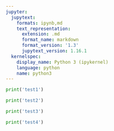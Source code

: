 ```yaml
---
jupyter:
  jupytext:
    formats: ipynb,md
    text_representation:
      extension: .md
      format_name: markdown
      format_version: '1.3'
      jupytext_version: 1.16.1
  kernelspec:
    display_name: Python 3 (ipykernel)
    language: python
    name: python3
---
```


```python
print('test1')
```

```python
print('test2')
```

```python
print('test3')
```

```python
print('test4')
```

```python

```
